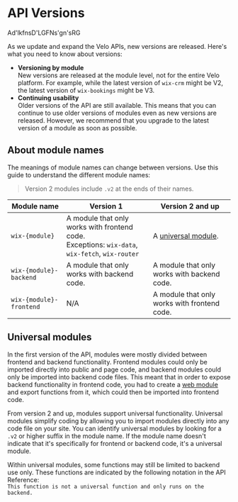 


# API Versions
Ad'lkfnsD'LGFNs'gn'sRG

As we update and expand the Velo APIs, new versions are released. Here's what you need to know about versions:

* **Versioning by module**  
  New versions are released at the module level, not for the entire Velo platform. For example, while the latest version of `wix-crm` might be V2, the latest version of `wix-bookings` might be V3.
* **Continuing usability**  
  Older versions of the API are still available. This means that you can continue to use older versions of modules even as new versions are released. However, we recommend that you upgrade to the latest version of a module as soon as possible.

## About module names 

The meanings of module names can change between versions. Use this guide to understand the different module names:

> Version 2 modules include `.v2` at the ends of their names.

| Module name | Version 1| Version 2 and up |
| ----------- | --------- | --------- |
| `wix-{module}`| A module that only works with frontend code. <br/> Exceptions: `wix-data`, `wix-fetch`, `wix-router` | A [universal module](#universal-modules). |
| `wix-{module}-backend`| A module that only works with backend code. | A module that only works with backend code. |
| `wix-{module}-frontend`| N/A | A module that only works with frontend code. |

## Universal modules 

In the first version of the API, modules were mostly divided between frontend and backend functionality. Frontend modules could only be imported directly into public and page code, and backend modules could only be imported into backend code files. This meant that in order to expose backend functionality in frontend code, you had to create a [web module](https://support.wix.com/en/article/velo-web-modules-calling-backend-code-from-the-frontend) and export functions from it, which could then be imported into frontend code.

From version 2 and up, modules support universal functionality. Universal modules simplify coding by allowing you to import modules directly into any code file on your site. You can identify universal modules by looking for a `.v2` or higher suffix in the module name. If the module name doesn't indicate that it's specifically for frontend or backend code, it's a universal module.

Within universal modules, some functions may still be limited to backend use only. These functions are indicated by the following notation in the API Reference:  
`
This function is not a universal function and only runs on the backend.
`

